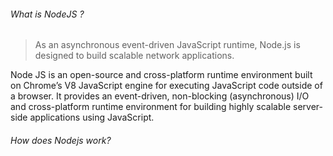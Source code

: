 ###### What is NodeJS ?

>As an asynchronous event-driven JavaScript runtime, Node.js is designed to build scalable network applications.

Node JS is an open-source and cross-platform runtime environment built on Chrome’s V8 JavaScript engine for executing JavaScript code outside of a browser. It provides an event-driven, non-blocking (asynchronous) I/O and cross-platform runtime environment for building highly scalable server-side applications using JavaScript.

###### How does Nodejs work?


